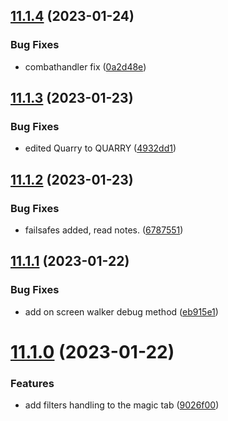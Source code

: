 ## [11.1.4](https://github.com/Torwent/WaspLib/compare/v11.1.3...v11.1.4) (2023-01-24)


### Bug Fixes

* combathandler fix ([0a2d48e](https://github.com/Torwent/WaspLib/commit/0a2d48e36a4efdb1f430e562454862130e39996c))



## [11.1.3](https://github.com/Torwent/WaspLib/compare/v11.1.2...v11.1.3) (2023-01-23)


### Bug Fixes

* edited Quarry to QUARRY ([4932dd1](https://github.com/Torwent/WaspLib/commit/4932dd1831640d6a13009c389f8f105b8b6bb737))



## [11.1.2](https://github.com/Torwent/WaspLib/compare/v11.1.1...v11.1.2) (2023-01-23)


### Bug Fixes

* failsafes added, read notes. ([6787551](https://github.com/Torwent/WaspLib/commit/6787551869657c06fd28a0ff46bf6ca73d99f336))



## [11.1.1](https://github.com/Torwent/WaspLib/compare/v11.1.0...v11.1.1) (2023-01-22)


### Bug Fixes

* add on screen walker debug method ([eb915e1](https://github.com/Torwent/WaspLib/commit/eb915e19f320eeda440c55d20b56c39c2ef39946))



# [11.1.0](https://github.com/Torwent/WaspLib/compare/v11.0.24...v11.1.0) (2023-01-22)


### Features

* add filters handling to the magic tab ([9026f00](https://github.com/Torwent/WaspLib/commit/9026f0036b9210c1101ae3a2471448f8729ad510))



